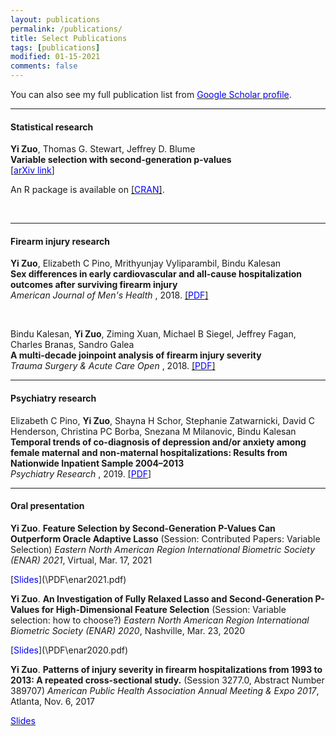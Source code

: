 ```yaml
---
layout: publications
permalink: /publications/
title: Select Publications
tags: [publications]
modified: 01-15-2021
comments: false
---
```



<p>
You can also see my full publication list from <a href="https://scholar.google.com/citations?user=3djXdpYAAAAJ&hl=en" target="_blank"><span style="color:blue;">Google Scholar profile</span></a>.
</p>

---
#### Statistical research

<p>
<b>Yi Zuo</b>, Thomas G. Stewart, Jeffrey D. Blume
<br><b>Variable selection with second-generation p-values</b><br>
<a href="https://arxiv.org/abs/2012.07941">[<span style="color:blue;">arXiv link</span>]</a> 
</p>

An R package is available on <a href="https://cran.r-project.org/package=ProSGPV">[<span style="color:blue;">CRAN</span>]</a>.

<br>

---
#### Firearm injury research


<p>
<b>Yi Zuo</b>, Elizabeth C Pino, Mrithyunjay Vyliparambil, Bindu Kalesan
<br><b>Sex differences in early cardiovascular and all-cause hospitalization outcomes after surviving firearm injury</b><br>
<i>American Journal of Men's Health</i> , 2018. <a href="https://journals.sagepub.com/doi/full/10.1177/1557988318761989">[<span style="color:blue;">PDF</span>]</a> 
</p>
<br>

<p>
Bindu Kalesan, <b>Yi Zuo</b>, Ziming Xuan, Michael B Siegel, Jeffrey Fagan, Charles Branas, Sandro Galea
<br><b>A multi-decade joinpoint analysis of firearm injury severity</b><br>
<i>Trauma Surgery & Acute Care Open</i> , 2018. <a href="https://tsaco.bmj.com/content/3/1/e000139?cpetoc=&utm_source=trendmd&utm_medium=cpc&utm_campaign=tsaco&utm_content=americas&utm_term=1-B">[<span style="color:blue;">PDF</span>]</a> 
</p>


---
#### Psychiatry research

<p>
Elizabeth C Pino, <b>Yi Zuo</b>, Shayna H Schor, Stephanie Zatwarnicki, David C Henderson, Christina PC Borba, Snezana M Milanovic, Bindu Kalesan  
<br><b>Temporal trends of co-diagnosis of depression and/or anxiety among female maternal and non-maternal hospitalizations: Results from Nationwide Inpatient Sample 2004–2013</b><br>
<i>Psychiatry Research</i> , 2019. <a href="https://www.sciencedirect.com/science/article/abs/pii/S0165178118307923">[<span style="color:blue;">PDF</span>]</a> 

</p>

---
#### Oral presentation

<p>
<b>Yi Zuo</b>. <b> 
Feature Selection by Second-Generation P-Values Can Outperform Oracle Adaptive Lasso</b> (Session: Contributed Papers: Variable Selection) <i>Eastern North American Region International Biometric Society (ENAR) 2021</i>, Virtual, Mar. 17, 2021  
</p>
[<span style="color:blue;">Slides</span>](\PDF\enar2021.pdf) 

<br>

<p>
<b>Yi Zuo</b>. <b> 
An Investigation of Fully Relaxed Lasso and Second-Generation P-Values for High-Dimensional Feature Selection</b> (Session: Variable selection: how to choose?) <i>Eastern North American Region International Biometric Society (ENAR) 2020</i>, Nashville, Mar. 23, 2020  
</p>
[<span style="color:blue;">Slides</span>](\PDF\enar2020.pdf) 

<br>

<p>
<b>Yi Zuo</b>. <b>Patterns of injury severity in firearm hospitalizations from 1993 to 2013: A repeated cross-sectional study.</b> (Session 3277.0, Abstract Number 389707) <i>American Public Health Association Annual Meeting & Expo 2017</i>, Atlanta, Nov. 6, 2017
</p>

[<span style="color:blue;">Slides</span>](\PDF\apha.pptx) 



